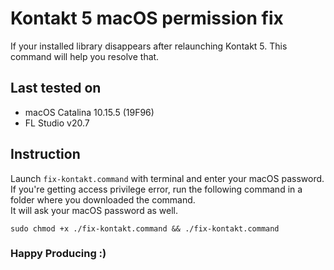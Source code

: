 # Kontakt 5 macOS permission fix

If your installed library disappears after relaunching Kontakt 5. This command will help you resolve that.

## Last tested on
* macOS Catalina 10.15.5 (19F96)
* FL Studio v20.7

## Instruction
Launch `fix-kontakt.command` with terminal and enter your macOS password.<br>
If you're getting access privilege error, run the following command in a folder where you downloaded the command.<br>
It will ask your macOS password as well.<br>
```
sudo chmod +x ./fix-kontakt.command && ./fix-kontakt.command
```

### Happy Producing :)
